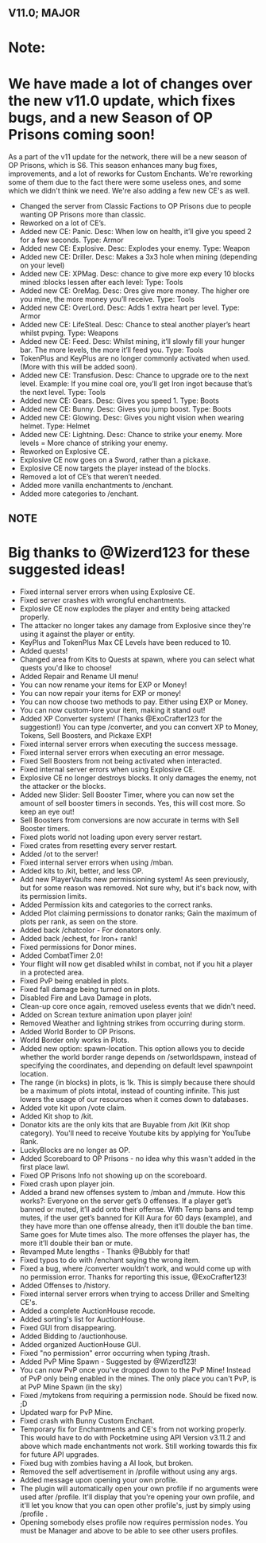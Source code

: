 ## V11.0; MAJOR

# Note:
# We have made a lot of changes over the new v11.0 update, which fixes bugs, and a new Season of OP Prisons coming soon!


As a part of the v11 update for the network, there will be a new season of OP Prisons, which is S6. This season enhances many bug fixes, improvements, and a lot of reworks for Custom Enchants. We're reworking some of them due to the fact there were some useless ones, and some which we didn't think we need. We're also adding a few new CE's as well.

- Changed the server from Classic Factions to OP Prisons due to people wanting OP Prisons more than classic.
- Reworked on a lot of CE’s.
- Added new CE: Panic. Desc: When low on health, it’ll give you speed 2 for a few seconds. Type: Armor
- Added new CE: Explosive. Desc: Explodes your enemy. Type: Weapon
- Added new CE: Driller. Desc: Makes a 3x3 hole when mining (depending on your level)
- Added new CE: XPMag. Desc: chance to give more exp every 10 blocks mined :blocks lessen after each level: Type: Tools
- Added new CE: OreMag. Desc: Ores give more money. The higher ore you mine, the more money you’ll receive. Type: Tools
- Added new CE: OverLord. Desc: Adds 1 extra heart per level. Type: Armor
- Added new CE: LifeSteal. Desc: Chance to steal another player’s heart whilst pvping. Type: Weapons
- Added new CE: Feed. Desc: Whilst mining, it’ll slowly fill your hunger bar. The more levels, the more it’ll feed you. Type: Tools
- TokenPlus and KeyPlus are no longer commonly activated when used. (More with this will be added soon).
- Added new CE: Transfusion. Desc: Chance to upgrade ore to the next level. Example: If you mine coal ore, you’ll get Iron ingot because that’s the next level. Type: Tools
- Added new CE: Gears. Desc: Gives you speed 1. Type: Boots
- Added new CE: Bunny. Desc: Gives you jump boost. Type: Boots
- Added new CE: Glowing. Desc: Gives you night vision when wearing helmet. Type: Helmet
- Added new CE: Lightning. Desc: Chance to strike your enemy. More levels = More chance of striking your enemy.
- Reworked on Explosive CE.
- Explosive CE now goes on a Sword, rather than a pickaxe.
- Explosive CE now targets the player instead of the blocks.
- Removed a lot of CE’s that weren’t needed.
- Added more vanilla enchantments to /enchant.
- Added more categories to /enchant.

## NOTE
# Big thanks to @Wizerd123 for these suggested ideas!

- Fixed internal server errors when using Explosive CE.
- Fixed server crashes with wrongful enchantments.
- Explosive CE now explodes the player and entity being attacked properly.
- The attacker no longer takes any damage from Explosive since they're using it against the player or entity.
- KeyPlus and TokenPlus Max CE Levels have been reduced to 10.
- Added quests!
- Changed area from Kits to Quests at spawn, where you can select what quests you'd like to choose!
- Added Repair and Rename UI menu!
- You can now rename your items for EXP or Money!
- You can now repair your items for EXP or money!
- You can now choose two methods to pay. Either using EXP or Money.
- You can now custom-lore your item, making it stand out!
- Added XP Converter system! (Thanks @ExoCrafter123 for the suggestion!) You can type /converter, and you can convert XP to Money, Tokens, Sell Boosters, and Pickaxe EXP!
- Fixed internal server errors when executing the success message.
- Fixed internal server errors when executing an error message.
- Fixed Sell Boosters from not being activated when interacted.
- Fixed internal server errors when using Explosive CE.
- Explosive CE no longer destroys blocks. It only damages the enemy, not the attacker or the blocks.
- Added new Slider: Sell Booster Timer, where you can now set the amount of sell booster timers in seconds. Yes, this will cost more. So keep an eye out!
- Sell Boosters from conversions are now accurate in terms with Sell Booster timers.
- Fixed plots world not loading upon every server restart.
- Fixed crates from resetting every server restart.
- Added /ot to the server!
- Fixed internal server errors when using /mban.
- Added kits to /kit, better, and less OP.
- Add new PlayerVaults new permissioning system! As seen previously, but for some reason was removed. Not sure why, but it's back now, with its permission limits.
- Added Permission kits and categories to the correct ranks.
- Added Plot claiming permissions to donator ranks; Gain the maximum of plots per rank, as seen on the store.
- Added back /chatcolor - For donators only.
- Added back /echest, for Iron+ rank!
- Fixed permissions for Donor mines.
- Added CombatTimer 2.0!
- Your flight will now get disabled whilst in combat, not if you hit a player in a protected area.
- Fixed PvP being enabled in plots.
- Fixed fall damage being turned on in plots.
- Disabled Fire and Lava Damage in plots.
- Clean-up core once again, removed useless events that we didn't need.
- Added on Screan texture animation upon player join!
- Removed Weather and lightning strikes from occurring during storm.
- Added World Border to OP Prisons.
- World Border only works in Plots.
- Added new option: spawn-location. This option allows you to decide whether the world border range depends on /setworldspawn, instead of specifying the coordinates, and depending on default level spawnpoint location.
- The range (in blocks) in plots, is 1k. This is simply because there should be a maximum of plots intotal, instead of counting infinite. This just lowers the usage of our resources when it comes down to databases.
- Added vote kit upon /vote claim.
- Added Kit shop to /kit.
- Donator kits are the only kits that are Buyable from /kit (Kit shop category). You'll need to receive Youtube kits by applying for YouTube Rank.
- LuckyBlocks are no longer as OP.
- Added Scoreboard to OP Prisons - no idea why this wasn't added in the first place lawl.
- Fixed OP Prisons Info not showing up on the scoreboard.
- Fixed crash upon player join.
- Added a brand new offenses system to /mban and /mmute. How this works?:
Everyone on the server get’s 0 offenses. If a player get’s banned or muted, it’ll add onto their offense.
With Temp bans and temp mutes, if the user get’s banned for Kill Aura for 60 days (example), and they have more than one offense already, then it’ll double the ban time. Same goes for Mute times also.
The more offenses the player has, the more it’ll double their ban or mute.
- Revamped Mute lengths - Thanks @Bubbly for that!
- Fixed typos to do with /enchant saying the wrong item.
- Fixed a bug, where /converter wouldn’t work, and would come up with no permission error. Thanks for reporting this issue, @ExoCrafter123!
- Added Offenses to /history.
- Fixed internal server errors when trying to access Driller and Smelting CE's.
- Added a complete AuctionHouse recode.
- Added sorting's list for AuctionHouse.
- Fixed GUI from disappearing.
- Added Bidding to /auctionhouse.
- Added organized AuctionHouse GUI.
- Fixed "no permission" error occurring when typing /trash.
- Added PvP Mine Spawn - Suggested by @Wizerd123!
- You can now PvP once you've dropped down to the PvP Mine! Instead of PvP only being enabled in the mines. The only place you can't PvP, is at PvP Mine Spawn (in the sky)
- Fixed /mytokens from requiring a permission node. Should be fixed now. ;D
- Updated warp for PvP Mine.
- Fixed crash with Bunny Custom Enchant.
- Temporary fix for Enchantments and CE's from not working properly. This would have to do with Pocketmine using API Version v3.11.2 and above which made enchantments not work. Still working towards this fix for future API upgrades.
- Fixed bug with zombies having a AI look, but broken.
- Removed the self advertisement in /profile without using any args.
- Added message upon opening your own profile.
- The plugin will automatically open your own profile if no arguments were used after /profile. It'll display that you're opening your own profile, and it'll let you know that you can open other profile's, just by simply using /profile <player>.
- Opening somebody elses profile now requires permission nodes. You must be Manager and above to be able to see other users profiles.
